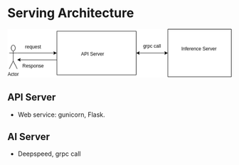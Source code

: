 # Serving Architecture

<div style='align:text-center'>
<img src='./images/zalo.drawio.png'>
</div>

## API Server
+ Web service: gunicorn, Flask.

## AI Server
+ Deepspeed, grpc call